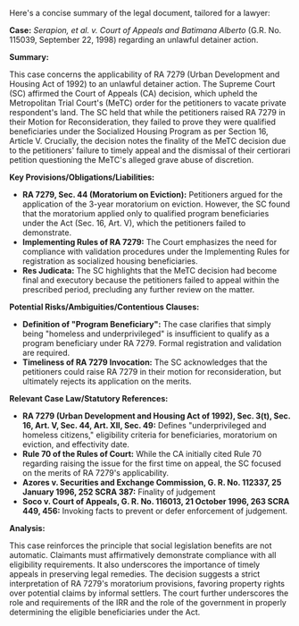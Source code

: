 Here's a concise summary of the legal document, tailored for a lawyer:

**Case:** *Serapion, et al. v. Court of Appeals and Batimana Alberto* (G.R. No. 115039, September 22, 1998) regarding an unlawful detainer action.

**Summary:**

This case concerns the applicability of RA 7279 (Urban Development and Housing Act of 1992) to an unlawful detainer action. The Supreme Court (SC) affirmed the Court of Appeals (CA) decision, which upheld the Metropolitan Trial Court's (MeTC) order for the petitioners to vacate private respondent's land. The SC held that while the petitioners raised RA 7279 in their Motion for Reconsideration, they failed to prove they were qualified beneficiaries under the Socialized Housing Program as per Section 16, Article V. Crucially, the decision notes the finality of the MeTC decision due to the petitioners' failure to timely appeal and the dismissal of their certiorari petition questioning the MeTC's alleged grave abuse of discretion.

**Key Provisions/Obligations/Liabilities:**

*   **RA 7279, Sec. 44 (Moratorium on Eviction):** Petitioners argued for the application of the 3-year moratorium on eviction. However, the SC found that the moratorium applied only to qualified program beneficiaries under the Act (Sec. 16, Art. V), which the petitioners failed to demonstrate.
*   **Implementing Rules of RA 7279:** The Court emphasizes the need for compliance with validation procedures under the Implementing Rules for registration as socialized housing beneficiaries.
*   **Res Judicata:** The SC highlights that the MeTC decision had become final and executory because the petitioners failed to appeal within the prescribed period, precluding any further review on the matter.

**Potential Risks/Ambiguities/Contentious Clauses:**

*   **Definition of "Program Beneficiary":** The case clarifies that simply being "homeless and underprivileged" is insufficient to qualify as a program beneficiary under RA 7279. Formal registration and validation are required.
*   **Timeliness of RA 7279 Invocation:** The SC acknowledges that the petitioners could raise RA 7279 in their motion for reconsideration, but ultimately rejects its application on the merits.

**Relevant Case Law/Statutory References:**

*   **RA 7279 (Urban Development and Housing Act of 1992), Sec. 3(t), Sec. 16, Art. V, Sec. 44, Art. XII, Sec. 49:** Defines "underprivileged and homeless citizens," eligibility criteria for beneficiaries, moratorium on eviction, and effectivity date.
*   **Rule 70 of the Rules of Court:** While the CA initially cited Rule 70 regarding raising the issue for the first time on appeal, the SC focused on the merits of RA 7279's applicability.
*   **Azores v. Securities and Exchange Commission, G. R. No. 112337, 25 January 1996, 252 SCRA 387:** Finality of judgement
*   **Soco v. Court of Appeals, G. R. No. 116013, 21 October 1996, 263 SCRA 449, 456:** Invoking facts to prevent or defer enforcement of judgement.

**Analysis:**

This case reinforces the principle that social legislation benefits are not automatic. Claimants must affirmatively demonstrate compliance with all eligibility requirements. It also underscores the importance of timely appeals in preserving legal remedies. The decision suggests a strict interpretation of RA 7279's moratorium provisions, favoring property rights over potential claims by informal settlers. The court further underscores the role and requirements of the IRR and the role of the government in properly determining the eligible beneficiaries under the Act.
